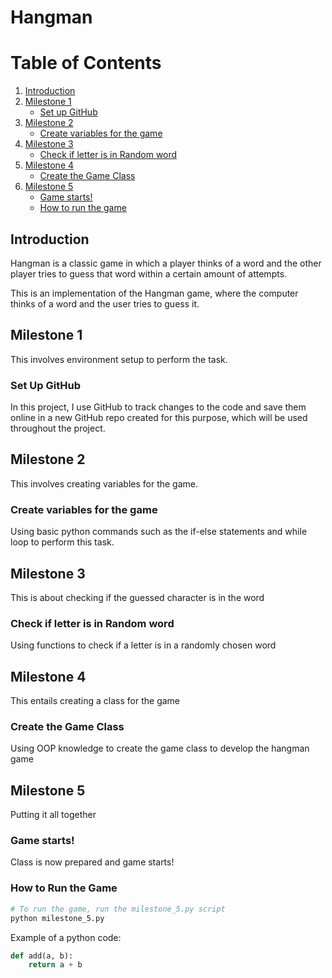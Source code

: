 # Hangman

# Table of Contents
1. [Introduction](#introduction)
2. [Milestone 1](#section-1)
    -   [Set up GitHub](##subsection-1)
3. [Milestone 2](#section-2)
    -   [Create variables for the game](##subsection-2)
4. [Milestone 3](#section-3)
    -   [Check if letter is in Random word](##subsection-3)
5. [Milestone 4](#section-4)
    -   [Create the Game Class](##subsection-4)
6. [Milestone 5](#section-5)
    -   [Game starts!](##subsection-5)
    -   [How to run the game](##subsection-5)

## Introduction
Hangman is a classic game in which a player thinks of a word and the other player tries to guess that word within a certain amount of attempts.

This is an implementation of the Hangman game, where the computer thinks of a word and the user tries to guess it. 

## Milestone 1
This involves environment setup to perform the task.
### Set Up GitHub
In this project, I use GitHub to track changes to the code and save them online in a new GitHub repo created for this purpose, which will be used throughout the project.

## Milestone 2
This involves creating variables for the game.
### Create variables for the game
Using basic python commands such as the if-else statements and while loop to perform this task.

## Milestone 3
This is about checking if the guessed character is in the word
### Check if letter is in Random word
Using functions to check if a letter is in a randomly chosen word

## Milestone 4
This entails creating a class for the game
### Create the Game Class
Using OOP knowledge to create the game class to develop the hangman game

## Milestone 5
Putting it all together
### Game starts!
Class is now prepared and game starts!
### How to Run the Game

```Bash
# To run the game, run the milestone_5.py script
python milestone_5.py
```
Example of a python code: 
```Python
def add(a, b):
    return a + b
```



